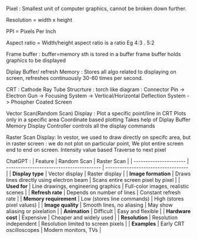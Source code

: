 Pixel : Smallest unit of computer graphics, cannot be broken down further.

Resolution = width x height
            
PPI = Pixels Per Inch

Aspect ratio = Width/height 
        aspect ratio is a ratio
        Eg 4:3 . 5:2

Frame buffer : buffer=memory
    sth is tored in a buffer
    frame buffer holds graphics to be displayed 

Diplay Buffer/ refresh Memory : Stores all algo related to displaying on screen, refreshes continuously 30-60 times per second.


CRT : Cathode Ray Tube
    Strucrture : torch like diagram :
        Connector Pin -> Electron Gun -> Focusing System -> Vertical/Horizontal Deflection System -> Phospher Coated Screen  

Vector Scan(Random Scan) Display :
    Plot a specific point/line in CRT
    Plots only in a specific area
    Coordinate based plotting
    Takes help of Diplay Buffer Memory
    Display Controller controls all the display commands

Raster Scan Display:
    In vestor, we used to draw directly on specifc area, but in raster screen : we do not plot on particular point, We plot entire screen end to end on screen.
    Intensity value based
    Traverse to next pixel

ChatGPT : 
| Feature                | Random Scan                              | Raster Scan                         |
| ---------------------- | ---------------------------------------- | ----------------------------------- |
| **Display type**       | Vector display                           | Raster display                      |
| **Image formation**    | Draws lines directly using electron beam | Scans entire screen pixel by pixel  |
| **Used for**           | Line drawings, engineering graphics      | Full-color images, realistic scenes |
| **Refresh rate**       | Depends on number of lines               | Constant refresh rate               |
| **Memory requirement** | Low (stores line commands)               | High (stores pixel values)          |
| **Image quality**      | Smooth lines, no aliasing                | May show aliasing or pixelation     |
| **Animation**          | Difficult                                | Easy and flexible                   |
| **Hardware cost**      | Expensive                                | Cheaper and widely used             |
| **Resolution**         | Resolution independent                   | Resolution limited to screen pixels |
| **Examples**           | Early CRT oscilloscopes                  | Modern monitors, TVs                |



